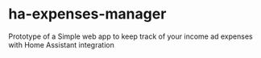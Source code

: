 # ha-expenses-manager
Prototype of a Simple web app to keep track of your income ad expenses with Home Assistant integration 
